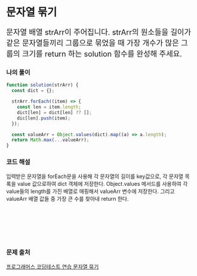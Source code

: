 # 문자열 묶기

<p style='font-size: 20px'>
문자열 배열 strArr이 주어집니다. strArr의 원소들을 길이가 같은 문자열들끼리 그룹으로 묶었을 때 가장 개수가 많은 그룹의 크기를 return 하는 solution 함수를 완성해 주세요.
</p>

### 나의 풀이

```javascript
function solution(strArr) {
  const dict = {};

  strArr.forEach((item) => {
    const len = item.length;
    dict[len] = dict[len] ?? [];
    dic[len].push(item);
  });

  const valueArr = Object.values(dict).map((a) => a.length);
  return Math.max(...valueArr);
}
```

### 코드 해설

입력받은 문자열을 forEach문을 사용해 각 문자열의 길이를 key값으로, 각 문자열 목록을 value 값으로하여 dict 객체에 저장한다.
Object.values 메서드를 사용하여 각 value들의 length를 가진 배열로 매핑해서 valueArr 변수에 저장한다.
그리고 valueArr 배열 값들 중 가장 큰 수를 찾아내 return 한다.

<br />
<br />
<br />
<br />
<br />

### 문제 출처

<a href='https://school.programmers.co.kr/learn/courses/30/lessons/181855'>프로그래머스 코딩테스트 연습 문자열 묶기</a>
